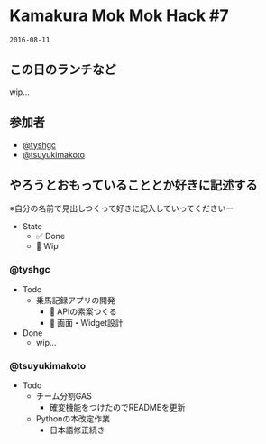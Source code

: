 # Kamakura Mok Mok Hack #7

`2016-08-11`

## この日のランチなど
wip...


## 参加者

- [@tyshgc](http://twitter.com/tyshgc)
- [@tsuyukimakoto](https://twitter.com/everes)

## やろうとおもっていることとか好きに記述する
※自分の名前で見出しつくって好きに記入していってくださいー

- State
  - ✅ Done
  - 🚧 Wip

### @tyshgc

- Todo
  - 乗馬記録アプリの開発
    - 🚧 APIの素案つくる
    - 🚧 画面・Widget設計
- Done
  - wip...

### @tsuyukimakoto

- Todo
  - チーム分割GAS
    - 確変機能をつけたのでREADMEを更新
  - Pythonの本改定作業
    - 日本語修正続き
